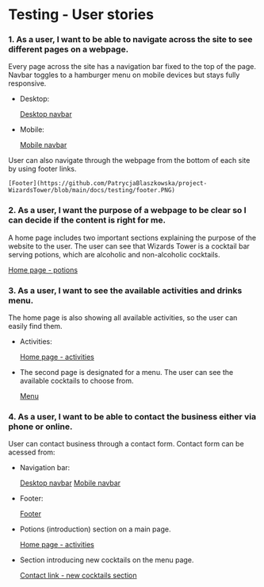 # Testing - User stories

### 1. As a user, I want to be able to navigate across the site to see different pages on a webpage.

Every page across the site has a navigation bar fixed to the top of the page. Navbar toggles to a hamburger menu on mobile devices but stays fully responsive. 

- Desktop:

    [Desktop navbar](https://github.com/PatrycjaBlaszkowska/project-WizardsTower/blob/main/docs/testing/navbar_desktop.PNG)

- Mobile:

    [Mobile navbar](https://github.com/PatrycjaBlaszkowska/project-WizardsTower/blob/main/docs/testing/navbar_mobile.PNG)

User can also navigate through the webpage from the bottom of each site by using footer links.

    [Footer](https://github.com/PatrycjaBlaszkowska/project-WizardsTower/blob/main/docs/testing/footer.PNG)

### 2. As a user, I want the purpose of a webpage to be clear so I can decide if the content is right for me.

A home page includes two important sections explaining the purpose of the website to the user.
The user can see that Wizards Tower is a cocktail bar serving potions, which are alcoholic and non-alcoholic cocktails.

[Home page - potions](https://github.com/PatrycjaBlaszkowska/project-WizardsTower/blob/main/docs/testing/homepage_potions.PNG)

### 3. As a user, I want to see the available activities and drinks menu.

The home page is also showing all available activities, so the user can easily find them.

- Activities:

    [Home page - activities](https://github.com/PatrycjaBlaszkowska/project-WizardsTower/blob/main/docs/testing/homepage_activities.PNG)

- The second page is designated for a menu. The user can see the available cocktails to choose from.

    [Menu](https://github.com/PatrycjaBlaszkowska/project-WizardsTower/blob/main/docs/testing/menu.PNG)

### 4. As a user, I want to be able to contact the business either via phone or online.

User can contact business through a contact form. Contact form can be acessed from:

- Navigation bar:

    [Desktop navbar](https://github.com/PatrycjaBlaszkowska/project-WizardsTower/blob/main/docs/testing/navbar_desktop.PNG)
    [Mobile navbar](https://github.com/PatrycjaBlaszkowska/project-WizardsTower/blob/main/docs/testing/navbar_mobile.PNG)

- Footer:

    [Footer](https://github.com/PatrycjaBlaszkowska/project-WizardsTower/blob/main/docs/testing/footer.PNG)

- Potions (introduction) section on a main page. 

    [Home page - activities](https://github.com/PatrycjaBlaszkowska/project-WizardsTower/blob/main/docs/testing/homepage_activities.PNG)

- Section introducing new cocktails on the menu page.

    [Contact link - new cocktails section](https://github.com/PatrycjaBlaszkowska/project-WizardsTower/blob/main/docs/testing/new_cocktails.PNG)